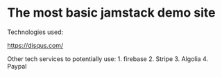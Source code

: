 # The most basic jamstack demo site

Technologies used:

https://disqus.com/

Other tech services to potentially use:
    1. firebase
    2. Stripe
    3. Algolia
    4. Paypal